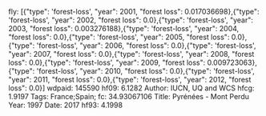 fly: [{"type": 'forest-loss', "year": 2001, "forest loss": 0.017036698},{"type": 'forest-loss', "year": 2002, "forest loss": 0.0},{"type": 'forest-loss', "year": 2003, "forest loss": 0.003276188},{"type": 'forest-loss', "year": 2004, "forest loss": 0.0},{"type": 'forest-loss', "year": 2005, "forest loss": 0.0},{"type": 'forest-loss', "year": 2006, "forest loss": 0.0},{"type": 'forest-loss', "year": 2007, "forest loss": 0.0},{"type": 'forest-loss', "year": 2008, "forest loss": 0.0},{"type": 'forest-loss', "year": 2009, "forest loss": 0.009723063},{"type": 'forest-loss', "year": 2010, "forest loss": 0.0},{"type": 'forest-loss', "year": 2011, "forest loss": 0.0},{"type": 'forest-loss', "year": 2012, "forest loss": 0.0}]
wdpaid: 145590
hf09: 6.1282
Author: IUCN, UQ and WCS
hfcg: 1.9197
Tags: France;Spain;
fc: 34.93067106
Title: Pyrénées - Mont Perdu
Year: 1997
Date: 2017
hf93: 4.1998
